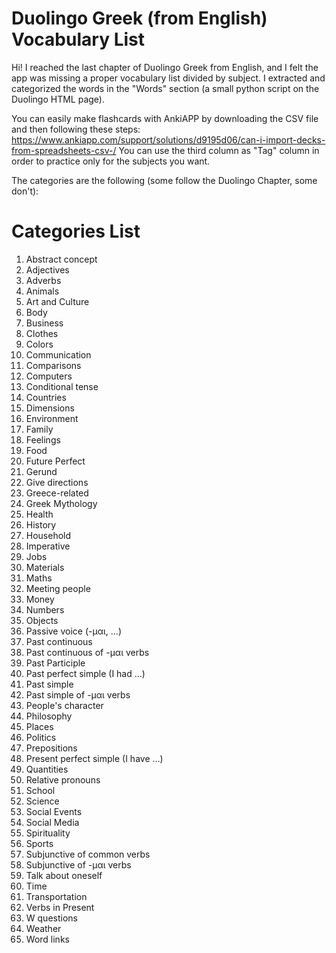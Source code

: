 # Duolingo Greek (from English) Vocabulary List
Hi! I reached the last chapter of Duolingo Greek from English, and I felt the app was missing a proper vocabulary list divided by subject. I extracted and categorized the words in the "Words" section (a small python script on the Duolingo HTML page).

You can easily make flashcards with AnkiAPP by downloading the CSV file and then following these steps: https://www.ankiapp.com/support/solutions/d9195d06/can-i-import-decks-from-spreadsheets-csv-/ 
You can use the third column as "Tag" column in order to practice only for the subjects you want.

The categories are the following (some follow the Duolingo Chapter, some don't):

# Categories List

1. Abstract concept  
2. Adjectives  
3. Adverbs  
4. Animals  
5. Art and Culture  
6. Body  
7. Business  
8. Clothes  
9. Colors  
10. Communication  
11. Comparisons  
12. Computers  
13. Conditional tense  
14. Countries  
15. Dimensions  
16. Environment  
17. Family  
18. Feelings  
19. Food  
20. Future Perfect  
21. Gerund  
22. Give directions  
23. Greece-related  
24. Greek Mythology  
25. Health  
26. History  
27. Household  
28. Imperative  
29. Jobs  
30. Materials  
31. Maths  
32. Meeting people  
33. Money  
34. Numbers  
35. Objects  
36. Passive voice (-μαι, …)  
37. Past continuous  
38. Past continuous of -μαι verbs  
39. Past Participle  
40. Past perfect simple (I had …)  
41. Past simple  
42. Past simple of -μαι verbs  
43. People's character  
44. Philosophy  
45. Places  
46. Politics  
47. Prepositions  
48. Present perfect simple (I have …)  
49. Quantities  
50. Relative pronouns  
51. School  
52. Science  
53. Social Events  
54. Social Media  
55. Spirituality  
56. Sports  
57. Subjunctive of common verbs  
58. Subjunctive of -μαι verbs  
59. Talk about oneself  
60. Time  
61. Transportation  
62. Verbs in Present  
63. W questions  
64. Weather  
65. Word links  



